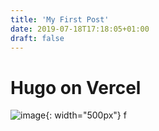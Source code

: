 ```yaml
---
title: 'My First Post'
date: 2019-07-18T17:18:05+01:00
draft: false
---
```


# Hugo on Vercel
![image](https://github.com/user-attachments/assets/fcc93e0a-780c-4258-9698-a57295c993c0){: width="500px"}
f
